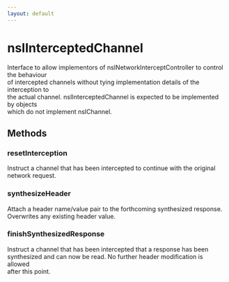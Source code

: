 ```yaml
---
layout: default
---
```


# nsIInterceptedChannel #
  
Interface to allow implementors of nsINetworkInterceptController to control the behaviour  
of intercepted channels without tying implementation details of the interception to  
the actual channel. nsIInterceptedChannel is expected to be implemented by objects  
which do not implement nsIChannel.  
  

## Methods ##

### resetInterception ###
  
Instruct a channel that has been intercepted to continue with the original  
network request.  
  

### synthesizeHeader ###
  
Attach a header name/value pair to the forthcoming synthesized response.  
Overwrites any existing header value.  
  

### finishSynthesizedResponse ###
  
Instruct a channel that has been intercepted that a response has been  
synthesized and can now be read. No further header modification is allowed  
after this point.  
  
